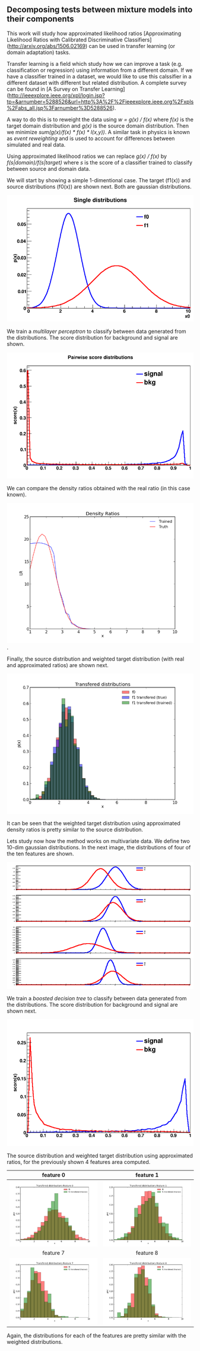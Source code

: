 ## Decomposing tests between mixture models into their components 

This work will study how approximated likelihood ratios [Approximating Likelihood Ratios with Calibrated Discriminative Classifiers]
(http://arxiv.org/abs/1506.02169) can be used in transfer learning (or domain adaptation) tasks.

Transfer learning is a field which study how we can improve a task (e.g. classification or regression) using information from a different 
domain. If we have a classifier trained in a dataset, we would like to use this calssifier in a different dataset with different but related 
distribution. A complete survey can be found in [A Survey on Transfer Learning] (http://ieeexplore.ieee.org/xpl/login.jsp?tp=&arnumber=5288526&url=http%3A%2F%2Fieeexplore.ieee.org%2Fxpls%2Fabs_all.jsp%3Farnumber%3D5288526). 

A way to do this is to reweight the data using *w = g(x) / f(x)* where *f(x)* is the target domain distribution and *g(x)* is the source domain distribution. 
Then we minimize *sum(g(x)/f(x) * f(x) * l(x,y))*. A similar 
task in physics is known as *event reweighting* and is used to account for differences between simulated and real data.

Using approximated likelihood ratios we can replace *g(x) / f(x)* by *f(s|domain)/f(s|target)* where *s* is the score of a classifier trained to classify between source and domain data.

We will start by showing a simple 1-dimentional case. The target (f1(x)) and source distributions (f0(x)) are shown next. Both are gaussian distributions.

![1D_dist](https://github.com/jgpavez/transfer_learning/blob/master/plots/mlp/transfered.png)

We train a *multilayer perceptron* to classify between data generated from the distributions. The score distribution for background and signal are shown.

![1D_score](https://github.com/jgpavez/transfer_learning/blob/master/plots/mlp/full_all_mlp_hist.png)

We can compare the density ratios obtained with the real ratio (in this case known).

![1D_ratios](https://github.com/jgpavez/transfer_learning/blob/master/plots/mlp/all_train_mlp_ratio.png).

Finally, the source distribution and weighted target distribution (with real and approximated ratios) are shown next.


![1D_tranf](https://github.com/jgpavez/transfer_learning/blob/master/plots/mlp/all_transf_mlp_hist.png)

It can be seen that the weighted target distribution using approximated density ratios is pretty similar to the source distribution.

Lets study now how the method works on multivariate data. We define two 10-dim gaussian distributions. In the next image, the distributions of four of the 
ten features are shown.

![10D_dist](https://github.com/jgpavez/transfer_learning/blob/master/plots/xgboost/distributions.png)

We train a *boosted decision tree* to classify between data generated from the distributions. The score distribution for background and signal are shown next.

![10D_score](https://github.com/jgpavez/transfer_learning/blob/master/plots/xgboost/full_all_xgboost_hist.png)

The source distribution and weighted target distribution using approximated ratios, for the previously shown 4 features area computed.


 feature 0                   | feature 1
:-------------------------:|:-------------------------:
<img src="https://github.com/jgpavez/transfer_learning/blob/master/plots/xgboost/all_transf_xgboost_hist_v0.png" width="350">  | <img src="https://github.com/jgpavez/transfer_learning/blob/master/plots/xgboost/all_transf_xgboost_hist_v1.png" width="350" >
 feature 7                   | feature 8
<img src="https://github.com/jgpavez/transfer_learning/blob/master/plots/xgboost/all_transf_xgboost_hist_v7.png" width="350">  | <img src="https://github.com/jgpavez/transfer_learning/blob/master/plots/xgboost/all_transf_xgboost_hist_v8.png" width="350" >

Again, the distributions for each of the features are pretty similar with the weighted distributions.
